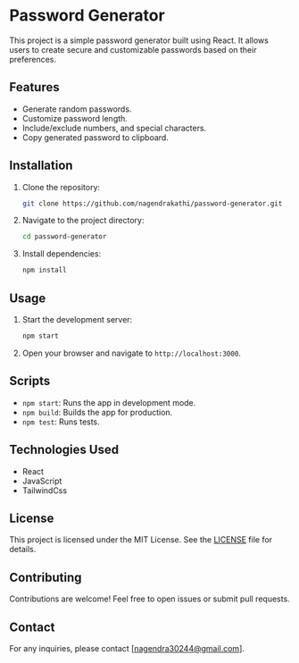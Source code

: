 # Password Generator

This project is a simple password generator built using React. It allows users to create secure and customizable passwords based on their preferences.

## Features

- Generate random passwords.
- Customize password length.
- Include/exclude numbers, and special characters.
- Copy generated password to clipboard.

## Installation

1. Clone the repository:
    ```bash
    git clone https://github.com/nagendrakathi/password-generator.git
    ```
2. Navigate to the project directory:
    ```bash
    cd password-generator
    ```
3. Install dependencies:
    ```bash
    npm install
    ```

## Usage

1. Start the development server:
    ```bash
    npm start
    ```
2. Open your browser and navigate to `http://localhost:3000`.

## Scripts

- `npm start`: Runs the app in development mode.
- `npm build`: Builds the app for production.
- `npm test`: Runs tests.

## Technologies Used

- React
- JavaScript
- TailwindCss

## License

This project is licensed under the MIT License. See the [LICENSE](LICENSE) file for details.

## Contributing

Contributions are welcome! Feel free to open issues or submit pull requests.

## Contact

For any inquiries, please contact [nagendra30244@gmail.com].
